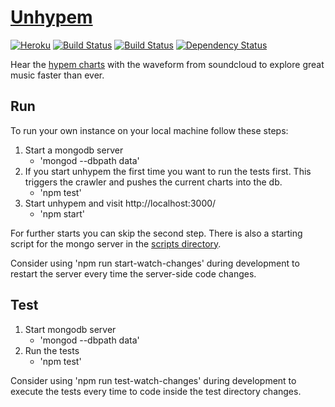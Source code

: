 # [Unhypem](https://unhypem.com)

[![Heroku](http://heroku-badge.herokuapp.com/?app=unhypem&style=flat)](http://unhypem.com)
[![Build Status](https://semaphoreci.com/api/v1/projects/71955a11-54eb-4082-9cd7-7b6730ed659e/534353/shields_badge.svg)](https://semaphoreci.com/feed-me/unhypem)
[![Build Status](https://travis-ci.org/feedm3/unhypem.svg?branch=master)](https://travis-ci.org/feedm3/unhypem)
[![Dependency Status](https://david-dm.org/feedm3/unhypem.svg)](https://david-dm.org/feedm3/unhypem)

Hear the [hypem charts](http://hypem.com/popular) with the waveform from soundcloud to explore great music faster than ever.

## Run

To run your own instance on your local machine follow these steps:

1. Start a mongodb server 
    - 'mongod --dbpath data'
2. If you start unhypem the first time you want to run the tests first. This triggers the crawler and pushes the current
charts into the db.
    - 'npm test'
3. Start unhypem and visit http://localhost:3000/
    - 'npm start'

For further starts you can skip the second step. There is also a starting script for the mongo server in the 
[scripts directory](script). 

Consider using 'npm run start-watch-changes' during development to restart the server every time the server-side code changes.

## Test

1. Start mongodb server 
    - 'mongod --dbpath data'
2. Run the tests
    - 'npm test'
    
Consider using 'npm run test-watch-changes' during development to execute the tests every time to code inside the test directory changes.